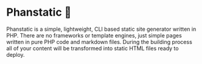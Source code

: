 Phanstatic 👷‍
==========

Phanstatic is a simple, lightweight, CLI based static site generator written in PHP. There are no frameworks or template engines,
just simple pages written in pure PHP code and markdown files. During the building process
all of your content will be transformed into static HTML files ready to deploy.